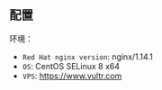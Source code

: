 ## 配置

环境：

- `Red Hat nginx version`: nginx/1.14.1
- `OS`:  CentOS SELinux 8 x64
- `VPS`: https://www.vultr.com

